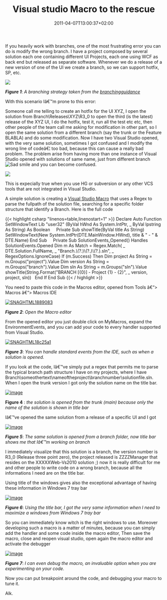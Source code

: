 ﻿---
title: "Visual studio Macro to the rescue"
description: ""
date: 2011-04-07T13:00:37+02:00
draft: false
tags: [Addin,Macro,Visual Studio]
categories: [Visual Studio]
---
If you heavily work with branches, one of the most frustrating error you can do is modify the wrong branch. I have a project composed by several solution each one containing different UI Projects, each one using WCF as back end but released as separate software. Whenever we do a release of a new version of one of the UI we create a branch, so we can support hotfix, SP, etc.

![](http://farm2.static.flickr.com/1088/3169788471_e372d6b617.jpg)

 ***Figure 1***: *A branching strategy taken from the [branchingguidance](http://tfsbranchingguideiii.codeplex.com/)*

With this scenario Iâ€™m prone to this error:

Someone call me telling to create an hotfix for the UI XYZ, I open the solution from Branch\Releases\XYZ\R3\_0 to open the third (is the latest) release of the XYZ UI, I do the hotfix, test it, run all the test etc etc, then other people of the team call me asking for modification in other part, so I open the same solution from a different branch (say the trunk or the Feature BLABLA) and do some modification. Now I have two Visual Studio opened, with the very same solution, sometimes I got confused and I modify the wrong line of codeâ€¦ too bad, because this can cause a really bad problem. The problem arise from having more than one instance of Visual Studio opened with solutions of same name, just from different branch ![Sad smile](https://www.codewrecks.com/blog/wp-content/uploads/2011/04/wlEmoticon-sadsmile.png) and you can become confused.

![](http://www.whimsys-menagerie.com/17066-Orange-Man-Carrying-A-Large-Yellow-Question-Mark-Over-His-Shoulder-Symbolizing-Curiousity-Uncertainty-Or-Confusion-Clipart-Illustration.jpg)

This is expecially true when you use HG or subversion or any other VCS tools that are not integrated in Visual Studio.

A simple solution is creating a [Visual Studio Macro](http://www.helixoft.com/blog/archives/32) that uses a Regex to parse the fullpath of the solution file, searching for a specific folder structure that identify a Branch. Here is the full code

{{< highlight csharp "linenos=table,linenostart=1" >}}
Declare Auto Function SetWindowText Lib "user32" (ByVal hWnd As System.IntPtr, _
ByVal lpstring As String) As Boolean
 
 
Private Sub showTitle(ByVal title As String)
SetWindowText(New System.IntPtr(DTE.MainWindow.HWnd), title & " - " & DTE.Name)
End Sub
 
 
Private Sub SolutionEvents_Opened() Handles SolutionEvents.Opened
Dim m As Match = Regex.Match( _
DTE.Solution.FullName, _
"Branch.*\\(?<project>.*)\\(?<branch>.*)\\(?<sln>.*)\.sln", _
RegexOptions.IgnoreCase)
If (m.Success) Then
Dim project As String = m.Groups("project").Value
Dim version As String = m.Groups("branch").Value
Dim sln As String = m.Groups("sln").Value
showTitle(String.Format("BRANCH [{0}] - Project {1} - {2}", _
version, project, sln))
 
End If
End Sub
{{< / highlight >}}

You need to paste this code in the Macros editor, opened from Tools â€“&gt; Macros â€“&gt; Macros IDE

[![SNAGHTML1889083](https://www.codewrecks.com/blog/wp-content/uploads/2011/04/SNAGHTML1889083_thumb.png "SNAGHTML1889083")](https://www.codewrecks.com/blog/wp-content/uploads/2011/04/SNAGHTML1889083.png)

 ***Figure 2***: *Open the Macro editor*

From the opened editor you just double click on MyMacros, expand the EnvironmentEvents, and you can add your code to every handler supported from Visual Studio.

[![SNAGHTML18c25a1](https://www.codewrecks.com/blog/wp-content/uploads/2011/04/SNAGHTML18c25a1_thumb.png "SNAGHTML18c25a1")](https://www.codewrecks.com/blog/wp-content/uploads/2011/04/SNAGHTML18c25a1.png)

 ***Figure 3***: *You can handle standard events from the IDE, such as when a solution is opened.*

If you look at the code, Iâ€™ve simply put a regex that permits me to parse the typical branch path structure I have on my projects, where I have Branch\someothertext\nameoftheproject\branchnumber\solutionfile.sln. When I open the trunk version I got only the solution name on the title bar.

[![image](https://www.codewrecks.com/blog/wp-content/uploads/2011/04/image_thumb1.png "image")](https://www.codewrecks.com/blog/wp-content/uploads/2011/04/image1.png)

 **Figure 4** : *the solution is opened from the trunk (main) because only the name of the solution is shown in title bar*

Iâ€™ve opened the same solution from a release of a specific UI and I got

[![image](https://www.codewrecks.com/blog/wp-content/uploads/2011/04/image_thumb2.png "image")](https://www.codewrecks.com/blog/wp-content/uploads/2011/04/image2.png)

 ***Figure 5***: *The same solution is opened from a branch folder, now title bar shows me that Iâ€™m working on branch*

I immediately visualize that this solution is a branch, the version number is R3\_0 (Release three point zero), the project released is ZZZZManager that resides on the XXXXXWeb-Vs2010 solution ;) now it is really difficult for me and other people to write code on a wrong branch, because all the informations I need are on the title bar.

Using title of the windows gives also the exceptional advantage of having these information in Windows 7 tray bar

[![image](https://www.codewrecks.com/blog/wp-content/uploads/2011/04/image_thumb3.png "image")](https://www.codewrecks.com/blog/wp-content/uploads/2011/04/image3.png)

 ***Figure 6***: *Using the title bar, I got the very same information when I need to maximize a windows from Windows 7 tray bar*

So you can immediately know witch is the right windows to use. Moreover developing such a macro is a matter of minutes, because you can simply add the handler and some code inside the macro editor, Then save the macro, close and reopen visual studio, open again the macro editor and activate the debugger

[![image](https://www.codewrecks.com/blog/wp-content/uploads/2011/04/image_thumb4.png "image")](https://www.codewrecks.com/blog/wp-content/uploads/2011/04/image4.png)

 ***Figure 7***: *I can even debug the macro, an invaluable option when you are experimenting on your code.*

Now you can put breakpoint around the code, and debugging your macro to tune it.

Alk.
